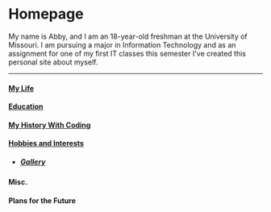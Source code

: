 # Homepage

My name is Abby, and I am an 18-year-old freshman at the University of Missouri. I am pursuing a major in Information Technology and as an assignment for one of my first IT classes this semester I've created this personal site about myself.

---
#### [My Life](My_Life.md)
#### [Education](Education.md)
#### [My History With Coding](My_History_With_Coding.md)
#### [Hobbies and Interests](Hobbies_and_Interests.md)
- ##### [Gallery](Gallery.md)
#### Misc.
#### Plans for the Future
